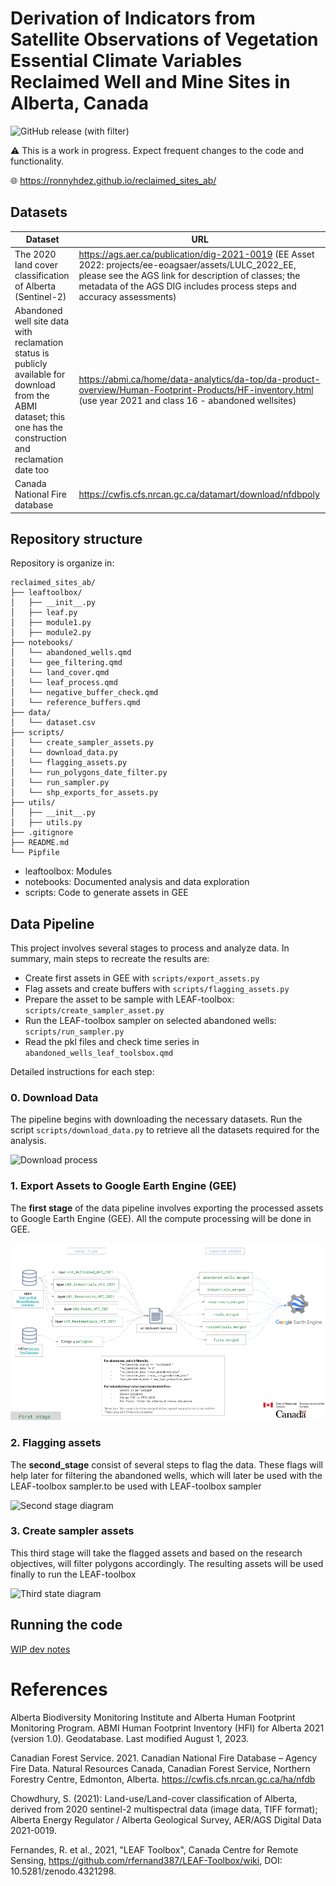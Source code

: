 # Derivation of Indicators from Satellite Observations of Vegetation Essential Climate Variables Reclaimed Well and Mine Sites in Alberta, Canada

![GitHub release (with filter)](https://img.shields.io/github/v/release/ronnyhdez/reclaimed_sites_ab)

:warning: This is a work in progress. Expect frequent changes to the code and functionality.

:globe_with_meridians: https://ronnyhdez.github.io/reclaimed_sites_ab/

## Datasets

| Dataset                                                                                                                                                           | URL                                                                                                                                                                                                                                     |
| ----------------------------------------------------------------------------------------------------------------------------------------------------------------- | --------------------------------------------------------------------------------------------------------------------------------------------------------------------------------------------------------------------------------------- |
| The 2020 land cover classification of Alberta (Sentinel-2)                                                                                                        | https://ags.aer.ca/publication/dig-2021-0019 (EE Asset 2022: projects/ee-eoagsaer/assets/LULC_2022_EE, please see the AGS link for description of classes; the metadata of the AGS DIG includes process steps and accuracy assessments) |
| Abandoned well site data with reclamation status is publicly available for download from the ABMI dataset; this one has the construction and reclamation date too | https://abmi.ca/home/data-analytics/da-top/da-product-overview/Human-Footprint-Products/HF-inventory.html (use year 2021 and class 16 - abandoned wellsites)                                                                            |
| Canada National Fire database                                                                                                                                     | https://cwfis.cfs.nrcan.gc.ca/datamart/download/nfdbpoly                                                                                                                                                                                |

## Repository structure

Repository is organize in:

```
reclaimed_sites_ab/
├── leaftoolbox/
│   ├── __init__.py
│   ├── leaf.py
│   ├── module1.py
│   ├── module2.py
├── notebooks/
│   └── abandoned_wells.qmd
│   └── gee_filtering.qmd
│   └── land_cover.qmd
│   └── leaf_process.qmd
│   └── negative_buffer_check.qmd
│   └── reference_buffers.qmd
├── data/
│   └── dataset.csv
├── scripts/
│   └── create_sampler_assets.py
│   └── download_data.py
│   └── flagging_assets.py
│   └── run_polygons_date_filter.py
│   └── run_sampler.py
│   └── shp_exports_for_assets.py
├── utils/
│   ├── __init__.py
│   ├── utils.py
├── .gitignore
├── README.md
└── Pipfile
```

- leaftoolbox: Modules
- notebooks: Documented analysis and data exploration
- scripts: Code to generate assets in GEE

## Data Pipeline

This project involves several stages to process and analyze data. 
In summary, main steps to recreate the results are:

- Create first assets in GEE with `scripts/export_assets.py`
- Flag assets and create buffers with `scripts/flagging_assets.py`
- Prepare the asset to be sample with LEAF-toolbox: `scripts/create_sampler_asset.py`
- Run the LEAF-toolbox sampler on selected abandoned wells: `scripts/run_sampler.py`
- Read the pkl files and check time series in `abandoned_wells_leaf_toolsbox.qmd`

Detailed instructions for each step: 

### 0. Download Data

The pipeline begins with downloading the necessary datasets.
Run the script `scripts/download_data.py` to retrieve all
the datasets required for the analysis.

![Download process](img/reclamation_data_download.png)

### 1. Export Assets to Google Earth Engine (GEE)

The **first stage** of the data pipeline involves exporting
the processed assets to Google Earth Engine (GEE). All
the compute processing will be done in GEE.

![First stage diagram](img/diagram_first_stage.png)

### 2. Flagging assets

The **second_stage** consist of several steps to
flag the data. These flags will help later for filtering
the abandoned wells, which will later be used with
the LEAF-toolbox sampler.to be used with LEAF-toolbox sampler

![Second stage diagram](img/diagram_second_stage.png)

### 3. Create sampler assets

This third stage will take the flagged assets and based on
the research objectives, will filter polygons accordingly.
The resulting assets will be used finally to run the
LEAF-toolbox

![Third state diagram](img/diagram_third_stage.png)

## Running the code

[WIP dev notes](https://github.com/ronnyhdez/reclaimed_sites_ab/wiki/Dev-notes)


# References

Alberta Biodiversity Monitoring Institute and Alberta Human Footprint Monitoring
Program. ABMI Human Footprint Inventory (HFI) for Alberta 2021 (version 1.0).
Geodatabase. Last modified August 1, 2023.

Canadian Forest Service. 2021. Canadian National Fire Database – Agency Fire Data.
Natural Resources Canada, Canadian Forest Service, Northern Forestry Centre,
Edmonton, Alberta. https://cwfis.cfs.nrcan.gc.ca/ha/nfdb

Chowdhury, S. (2021): Land-use/Land-cover classification of Alberta, derived from
2020 sentinel-2 multispectral data (image data, TIFF format); Alberta Energy
Regulator / Alberta Geological Survey, AER/AGS Digital Data 2021-0019.

Fernandes, R. et al., 2021, "LEAF Toolbox", Canada Centre for Remote Sensing,
https://github.com/rfernand387/LEAF-Toolbox/wiki, DOI: 10.5281/zenodo.4321298.
